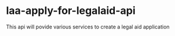 # laa-apply-for-legalaid-api
This api will povide various services to create a legal aid application
